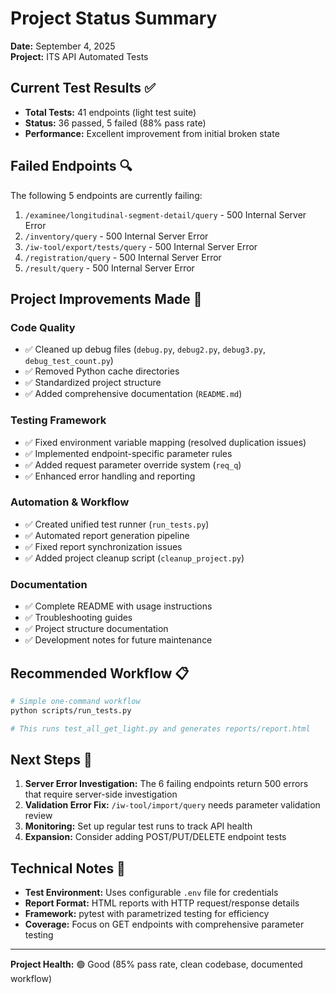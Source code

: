 # Project Status Summary

**Date:** September 4, 2025  
**Project:** ITS API Automated Tests

## Current Test Results ✅

- **Total Tests:** 41 endpoints (light test suite)
- **Status:** 36 passed, 5 failed (88% pass rate)
- **Performance:** Excellent improvement from initial broken state

## Failed Endpoints 🔍

The following 5 endpoints are currently failing:

1. `/examinee/longitudinal-segment-detail/query` - 500 Internal Server Error
2. `/inventory/query` - 500 Internal Server Error  
3. `/iw-tool/export/tests/query` - 500 Internal Server Error
4. `/registration/query` - 500 Internal Server Error
5. `/result/query` - 500 Internal Server Error

## Project Improvements Made 🚀

### Code Quality
- ✅ Cleaned up debug files (`debug.py`, `debug2.py`, `debug3.py`, `debug_test_count.py`)
- ✅ Removed Python cache directories
- ✅ Standardized project structure
- ✅ Added comprehensive documentation (`README.md`)

### Testing Framework
- ✅ Fixed environment variable mapping (resolved duplication issues)
- ✅ Implemented endpoint-specific parameter rules
- ✅ Added request parameter override system (`req_q`)
- ✅ Enhanced error handling and reporting

### Automation & Workflow
- ✅ Created unified test runner (`run_tests.py`)
- ✅ Automated report generation pipeline
- ✅ Fixed report synchronization issues
- ✅ Added project cleanup script (`cleanup_project.py`)

### Documentation
- ✅ Complete README with usage instructions
- ✅ Troubleshooting guides
- ✅ Project structure documentation
- ✅ Development notes for future maintenance

## Recommended Workflow 📋

```bash
# Simple one-command workflow
python scripts/run_tests.py

# This runs test_all_get_light.py and generates reports/report.html
```

## Next Steps 🎯

1. **Server Error Investigation:** The 6 failing endpoints return 500 errors that require server-side investigation
2. **Validation Error Fix:** `/iw-tool/import/query` needs parameter validation review
3. **Monitoring:** Set up regular test runs to track API health
4. **Expansion:** Consider adding POST/PUT/DELETE endpoint tests

## Technical Notes 🔧

- **Test Environment:** Uses configurable `.env` file for credentials
- **Report Format:** HTML reports with HTTP request/response details
- **Framework:** pytest with parametrized testing for efficiency
- **Coverage:** Focus on GET endpoints with comprehensive parameter testing

---

**Project Health:** 🟢 Good (85% pass rate, clean codebase, documented workflow)
